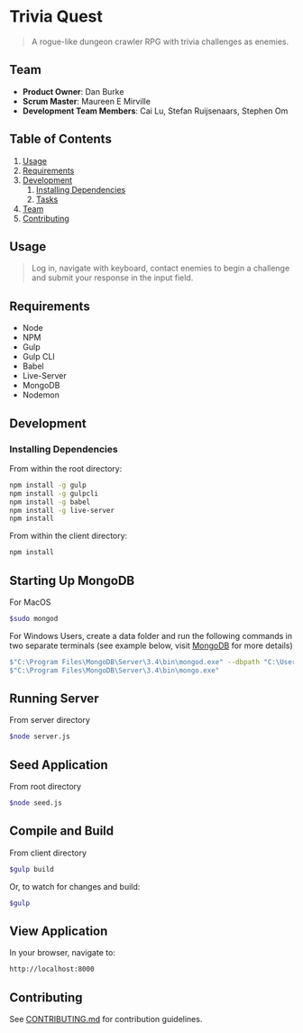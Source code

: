 # Trivia Quest

> A rogue-like dungeon crawler RPG with trivia challenges as enemies.

## Team

  - __Product Owner__: Dan Burke
  - __Scrum Master__: Maureen E Mirville
  - __Development Team Members__: Cai Lu, Stefan Ruijsenaars, Stephen Om

## Table of Contents

1. [Usage](#Usage)
1. [Requirements](#requirements)
1. [Development](#development)
    1. [Installing Dependencies](#installing-dependencies)
    1. [Tasks](#tasks)
1. [Team](#team)
1. [Contributing](#contributing)

## Usage

> Log in, navigate with keyboard, contact enemies to begin a challenge and submit your response in the input field.

## Requirements

- Node
- NPM
- Gulp
- Gulp CLI
- Babel
- Live-Server
- MongoDB
- Nodemon

## Development

### Installing Dependencies

From within the root directory:

```sh
npm install -g gulp
npm install -g gulpcli
npm install -g babel
npm install -g live-server
npm install
```
From within the client directory:

```sh
npm install
```
## Starting Up MongoDB
For MacOS
```sh
$sudo mongod
```
For Windows Users, create a data folder and run the following commands in two separate terminals (see example below, visit [MongoDB](https://www.mongodb.com/) for more details)
```sh
$"C:\Program Files\MongoDB\Server\3.4\bin\mongod.exe" --dbpath "C:\Users\NAME\Documents\data"
$"C:\Program Files\MongoDB\Server\3.4\bin\mongo.exe"
```

## Running Server
From server directory
```sh
$node server.js
```
## Seed Application
From root directory
```sh
$node seed.js
```
## Compile and Build
From client directory
```sh
$gulp build
```
Or, to watch for changes and build:
```sh
$gulp
```
## View Application
In your browser, navigate to:
```sh
http://localhost:8000
```

## Contributing

See [CONTRIBUTING.md](CONTRIBUTING.md) for contribution guidelines.
